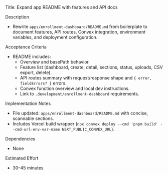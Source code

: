 Title: Expand app README with features and API docs

Description
- Rewrite `apps/enrollment-dashboard/README.md` from boilerplate to document features, API routes, Convex integration, environment variables, and deployment configuration.

Acceptance Criteria
- README includes:
  - Overview and basePath behavior.
  - Feature list (dashboard, create, detail, sections, status, uploads, CSV export, delete).
  - API routes summary with request/response shape and `{ error, fieldErrors? }` errors.
  - Convex function overview and local dev instructions.
  - Link to `.development/enrollment-dashboard` requirements.

Implementation Notes
- File updated: `apps/enrollment-dashboard/README.md` with concise, scannable sections.
- Includes Vercel build wrapper (`npx convex deploy --cmd 'pnpm build' --cmd-url-env-var-name NEXT_PUBLIC_CONVEX_URL`).

Dependencies
- None

Estimated Effort
- 30–45 minutes

